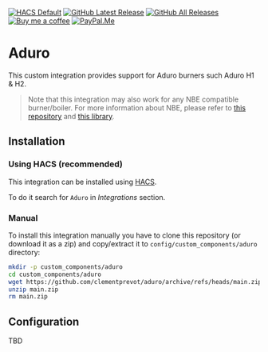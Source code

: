 [![HACS Default][hacs_shield]][hacs]
[![GitHub Latest Release][releases_shield]][latest_release]
[![GitHub All Releases][downloads_total_shield]][releases]
[![Buy me a coffee][buy_me_a_coffee_shield]][buy_me_a_coffee]
[![PayPal.Me][paypal_me_shield]][paypal_me]

[hacs_shield]: https://img.shields.io/static/v1.svg?label=HACS&message=Custom&style=for-the-badge&color=green&labelColor=41bdf5&logo=HomeAssistantCommunityStore&logoColor=white
[hacs]: https://hacs.xyz/
[latest_release]: https://github.com/clementprevot/aduro/releases/latest
[releases_shield]: https://img.shields.io/github/release/clementprevot/aduro.svg?style=for-the-badge
[releases]: https://github.com/clementprevot/aduro/releases
[downloads_total_shield]: https://img.shields.io/github/downloads/clementprevot/aduro/total?style=for-the-badge
[buy_me_a_coffee_shield]: https://img.shields.io/static/v1.svg?label=%20&message=Buy%20me%20a%20pizza&color=ff6937&logo=buy%20me%20a%20coffee&style=for-the-badge&logoColor=white
[buy_me_a_coffee]: https://www.buymeacoffee.com/clementprevot
[paypal_me_shield]: https://img.shields.io/static/v1.svg?label=%20&message=PayPal.Me&style=for-the-badge&logo=paypal
[paypal_me]: https://paypal.me/clementprevot

# Aduro

This custom integration provides support for Aduro burners such Aduro H1 & H2.

> Note that this integration may also work for any NBE compatible burner/boiler.
> For more information about NBE, please refer to
> [this repository](https://github.com/motoz/nbetest) and
> [this library](https://github.com/clementprevot/pyduro).

## Installation

### Using HACS (recommended)

This integration can be installed using [HACS](https://hacs.xyz/).

To do it search for `Aduro` in _Integrations_ section.

### Manual

To install this integration manually you have to clone this repository (or
download it as a zip) and copy/extract it to
`config/custom_components/aduro` directory:

```bash
mkdir -p custom_components/aduro
cd custom_components/aduro
wget https://github.com/clementprevot/aduro/archive/refs/heads/main.zip
unzip main.zip
rm main.zip
```

## Configuration

TBD
